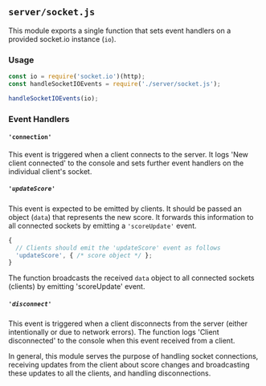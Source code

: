 ## `server/socket.js`

This module exports a single function that sets event handlers on a provided socket.io instance (`io`). 

### Usage

```js
const io = require('socket.io')(http);
const handleSocketIOEvents = require('./server/socket.js');

handleSocketIOEvents(io);
```

### Event Handlers

#### `'connection'`

This event is triggered when a client connects to the server. It logs 'New client connected' to the console and sets further event handlers on the individual client's socket.

##### `'updateScore'`

This event is expected to be emitted by clients. It should be passed an object (`data`) that represents the new score. It forwards this information to all connected sockets by emitting a `'scoreUpdate'` event.

```js
{
  // Clients should emit the 'updateScore' event as follows
  'updateScore', { /* score object */ };
}
```

The function broadcasts the received `data` object to all connected sockets (clients) by emitting 'scoreUpdate' event.

##### `'disconnect'`

This event is triggered when a client disconnects from the server (either intentionally or due to network errors). The function logs 'Client disconnected' to the console when this event received from a client.

In general, this module serves the purpose of handling socket connections, receiving updates from the client about score changes and broadcasting these updates to all the clients, and handling disconnections.